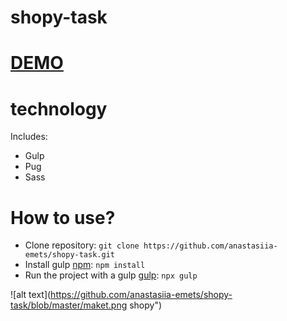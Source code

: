 # shopy-task

# [DEMO](https://anastasiia-emets.github.io/shopy-task/dist/index.html)
# technology
Includes:
- Gulp
- Pug
- Sass
# How to use?
- Clone repository: `git clone https://github.com/anastasiia-emets/shopy-task.git`
- Install gulp [npm](https://www.npmjs.com/): `npm install`
- Run the project with a gulp [gulp](https://gulpjs.com/): `npx gulp`

![alt text](https://github.com/anastasiia-emets/shopy-task/blob/master/maket.png shopy")


